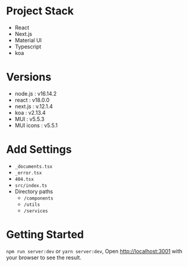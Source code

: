 # Project Stack

- React
- Next.js
- Material UI
- Typescript
- koa

# Versions

- node.js : v16.14.2
- react : v18.0.0
- next.js : v.12.1.4
- koa : v2.13.4
- MUI : v5.5.3
- MUI icons : v5.5.1

# Add Settings

- `_documents.tsx`
- `_error.tsx`
- `404.tsx`
- `src/index.ts`
- Directory paths
  - `/components`
  - `/utils`
  - `/services`

# Getting Started

`npm run server:dev` or `yarn server:dev`, Open [http://localhost:3001](http://localhost:3001) with your browser to see the result.
